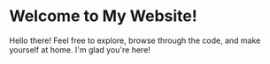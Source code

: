 # Welcome to My Website!

Hello there! Feel free to explore, browse through the code, and make yourself at home. I'm glad you're here!